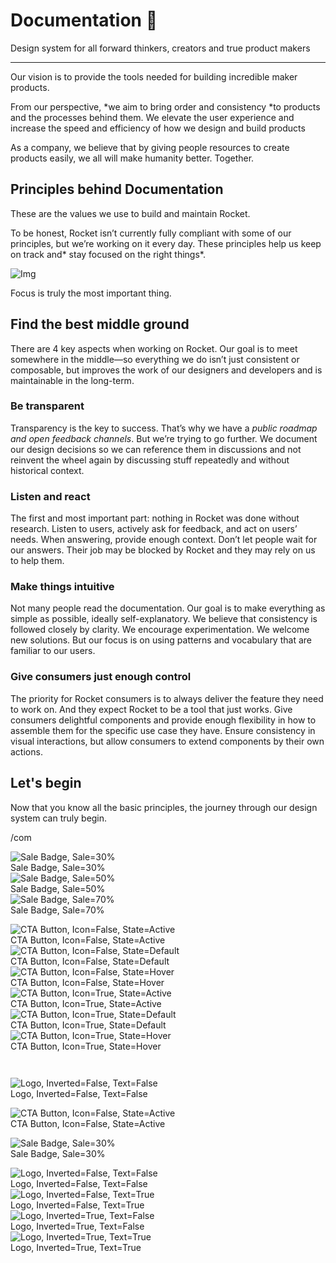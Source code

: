 
# Documentation 🚀

Design system for all forward thinkers, creators and true product makers

---

Our vision is to provide the tools needed for building incredible maker products.

From our perspective, *we aim to bring order and consistency *to products and the processes behind them. We elevate the user experience and increase the speed and efficiency of how we design and build products

As a company, we believe that by giving people resources to create products easily, we all will make humanity better. Together.

## Principles behind Documentation

These are the values we use to build and maintain Rocket.

To be honest, Rocket isn’t currently fully compliant with some of our principles, but we’re working on it every day. These principles help us keep on track and* stay focused on the right things*.

![Img](https://studio-assets.supernova.io/design-systems/14533/9289758a-6300-472a-bbc6-a57098081abf.jpeg)

Focus is truly the most important thing.

## Find the best middle ground

There are 4 key aspects when working on Rocket. Our goal is to meet somewhere in the middle—so everything we do isn’t just consistent or composable, but improves the work of our designers and developers and is maintainable in the long-term.

### Be transparent

Transparency is the key to success. That’s why we have a *public roadmap and open feedback channels*. But we’re trying to go further. We document our design decisions so we can reference them in discussions and not reinvent the wheel again by discussing stuff repeatedly and without historical context.

### Listen and react

The first and most important part: nothing in Rocket was done without research. Listen to users, actively ask for feedback, and act on users’ needs. When answering, provide enough context. Don’t let people wait for our answers. Their job may be blocked by Rocket and they may rely on us to help them.

### Make things intuitive

Not many people read the documentation. Our goal is to make everything as simple as possible, ideally self-explanatory. We believe that consistency is followed closely by clarity. We encourage experimentation. We welcome new solutions. But our focus is on using patterns and vocabulary that are familiar to our users.

### Give consumers just enough control

The priority for Rocket consumers is to always deliver the feature they need to work on. And they expect Rocket to be a tool that just works. Give consumers delightful components and provide enough flexibility in how to assemble them for the specific use case they have. Ensure consistency in visual interactions, but allow consumers to extend components by their own actions.

## Let's begin

Now that you know all the basic principles, the journey through our design system can truly begin.

/com

  
![Sale Badge, Sale=30%](https://studio-assets.supernova.io/design-systems/14533/71fc8f55-79c0-454e-a2be-059a96ea4425.png)  
Sale Badge, Sale=30%  
![Sale Badge, Sale=50%](https://studio-assets.supernova.io/design-systems/14533/a20cac8d-faee-41d7-97bb-5f1bbfbf8749.png)  
Sale Badge, Sale=50%  
![Sale Badge, Sale=70%](https://studio-assets.supernova.io/design-systems/14533/68bfe509-3af8-4a3d-875c-fce760d13b10.png)  
Sale Badge, Sale=70%  


  
![CTA Button, Icon=False, State=Active](https://studio-assets.supernova.io/design-systems/14533/9df56c65-05ac-43ff-9632-68a35df7e92a.png)  
CTA Button, Icon=False, State=Active  
![CTA Button, Icon=False, State=Default](https://studio-assets.supernova.io/design-systems/14533/eb15c745-b8f6-44fd-b7e5-cb5f56cd3dde.png)  
CTA Button, Icon=False, State=Default  
![CTA Button, Icon=False, State=Hover](https://studio-assets.supernova.io/design-systems/14533/e2b30ef5-d3e8-4d87-b7e0-892568196a23.png)  
CTA Button, Icon=False, State=Hover  
![CTA Button, Icon=True, State=Active](https://studio-assets.supernova.io/design-systems/14533/6da096f5-7735-42a4-8b6e-43abb16c17fe.png)  
CTA Button, Icon=True, State=Active  
![CTA Button, Icon=True, State=Default](https://studio-assets.supernova.io/design-systems/14533/a41dd401-3847-4665-a0f2-0684ce25dee2.png)  
CTA Button, Icon=True, State=Default  
![CTA Button, Icon=True, State=Hover](https://studio-assets.supernova.io/design-systems/14533/9dca9d99-dcde-40d2-b7b3-1cb3288c9923.png)  
CTA Button, Icon=True, State=Hover  


```javascript  
  
```

  
![Logo, Inverted=False, Text=False](https://studio-assets.supernova.io/design-systems/14533/47833022-9e5d-44be-a850-cb125580a205.png)  
Logo, Inverted=False, Text=False  


  
  


  
![CTA Button, Icon=False, State=Active](https://studio-assets.supernova.io/design-systems/14533/9df56c65-05ac-43ff-9632-68a35df7e92a.png)  
CTA Button, Icon=False, State=Active  


  
![Sale Badge, Sale=30%](https://studio-assets.supernova.io/design-systems/14533/71fc8f55-79c0-454e-a2be-059a96ea4425.png)  
Sale Badge, Sale=30%  


  
![Logo, Inverted=False, Text=False](https://studio-assets.supernova.io/design-systems/14533/47833022-9e5d-44be-a850-cb125580a205.png)  
Logo, Inverted=False, Text=False  
![Logo, Inverted=False, Text=True](https://studio-assets.supernova.io/design-systems/14533/3e313ae2-f73d-40b1-a044-c04afbdcb3f9.png)  
Logo, Inverted=False, Text=True  
![Logo, Inverted=True, Text=False](https://studio-assets.supernova.io/design-systems/14533/1528250e-802d-4719-bcd7-6f00a4186915.png)  
Logo, Inverted=True, Text=False  
![Logo, Inverted=True, Text=True](https://studio-assets.supernova.io/design-systems/14533/1d2381dc-e75c-487f-9646-733dafa6c2b3.png)  
Logo, Inverted=True, Text=True  
